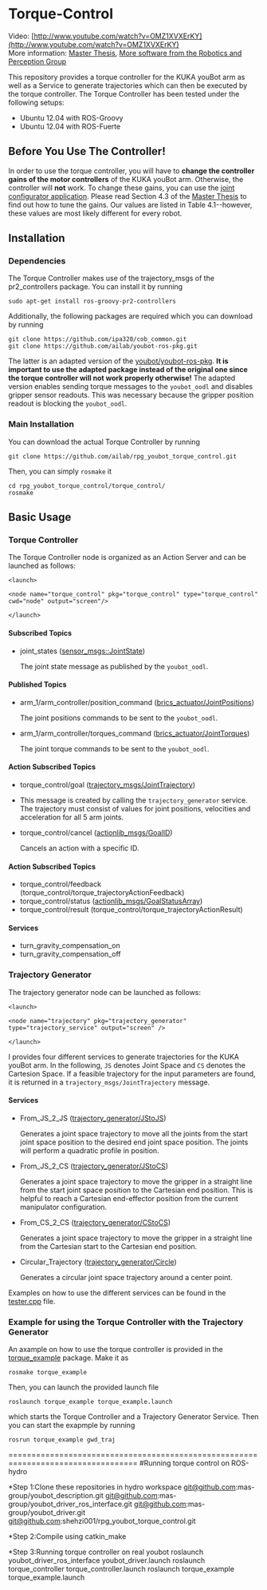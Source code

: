 Torque-Control
==============

Video: [http://www.youtube.com/watch?v=OMZ1XVXErKY](http://www.youtube.com/watch?v=OMZ1XVXErKY)  
More information: [Master Thesis](http://rpg.ifi.uzh.ch/docs/theses/Benjamin_Keiser_Torque_Control_2013.pdf), [More software from the Robotics and Perception Group](http://rpg.ifi.uzh.ch/software_datasets.html)

This repository provides a torque controller for the KUKA youBot arm as well as a Service to generate trajectories which can then be executed by the torque controller. The Torque Controller has been tested under the following setups:

* Ubuntu 12.04 with ROS-Groovy
* Ubuntu 12.04 with ROS-Fuerte

Before You Use The Controller!
------------------------------

In order to use the torque controller, you will have to **change the controller gains of the motor controllers** of the KUKA youBot arm. Otherwise, the controller will **not** work. To change these gains, you can use the [joint configurator application](https://github.com/youbot/youbot_applications/tree/master/joint_configurator). Please read Section 4.3 of the [Master Thesis](http://rpg.ifi.uzh.ch/docs/theses/Benjamin_Keiser_Torque_Control_2013.pdf) to find out how to tune the gains. Our values are listed in Table 4.1--however, these values are most likely different for every robot. 


Installation
------------

### Dependencies

The Torque Controller makes use of the trajectory_msgs of the pr2_controllers package. You can install it by running

    sudo apt-get install ros-groovy-pr2-controllers
    
Additionally, the following packages are required which you can download by running

    git clone https://github.com/ipa320/cob_common.git
    git clone https://github.com/ailab/youbot-ros-pkg.git

The latter is an adapted version of the [youbot/youbot-ros-pkg](https://github.com/youbot/youbot-ros-pkg). **It is important to use the adapted package instead of the original one since the torque controller will not work properly otherwise!** The adapted version enables sending torque messages to the `youbot_oodl` and disables gripper sensor readouts. This was necessary because the gripper position readout is blocking the `youbot_oodl`.

### Main Installation

You can download the actual Torque Controller by running

    git clone https://github.com/ailab/rpg_youbot_torque_control.git
    
Then, you can simply `rosmake` it

    cd rpg_youbot_torque_control/torque_control/
    rosmake

Basic Usage
-----------

### Torque Controller

The Torque Controller node is organized as an Action Server and can be launched as follows:

    <launch>
  
    <node name="torque_control" pkg="torque_control" type="torque_control" cwd="node" output="screen"/>
  
    </launch>
    
#### Subscribed Topics

* joint_states ([sensor_msgs::JointState](http://docs.ros.org/api/sensor_msgs/html/msg/JointState.html))

  The joint state message as published by the `youbot_oodl`.

#### Published Topics

* arm_1/arm_controller/position_command ([brics_actuator/JointPositions](https://github.com/ipa320/cob_common/blob/groovy_dev/brics_actuator/msg/JointPositions.msg))

  The joint positions commands to be sent to the `youbot_oodl`.

* arm_1/arm_controller/torques_command ([brics_actuator/JointTorques](https://github.com/ipa320/cob_common/blob/groovy_dev/brics_actuator/msg/JointTorques.msg))

  The joint torque commands to be sent to the `youbot_oodl`.

#### Action Subscribed Topics

* torque_control/goal ([trajectory_msgs/JointTrajectory](http://docs.ros.org/api/trajectory_msgs/html/msg/JointTrajectory.html))
* 
  This message is created by calling the `trajectory_generator` service. The trajectory must consist of values for joint positions, velocities and acceleration for all 5 arm joints.

* torque_control/cancel ([actionlib_msgs/GoalID](http://docs.ros.org/api/actionlib_msgs/html/msg/GoalID.html))

  Cancels an action with a specific ID.

#### Action Subscribed Topics

* torque_control/feedback (torque_control/torque_trajectoryActionFeedback)
* torque_control/status ([actionlib_msgs/GoalStatusArray](http://docs.ros.org/api/actionlib_msgs/html/msg/GoalStatusArray.html))
* torque_control/result (torque_control/torque_trajectoryActionResult)

#### Services

* turn_gravity_compensation_on
* turn_gravity_compensation_off

### Trajectory Generator

The trajectory generator node can be launched as follows:

    <launch>

    <node name="trajectory" pkg="trajectory_generator" type="trajectory_service" output="screen" />

    </launch>
    
I provides four different services to generate trajectories for the KUKA youBot arm. In the following, `JS` denotes Joint Space and `CS` denotes the Cartesion Space. If a feasible trajectory for the input parameters are found, it is returned in a `trajectory_msgs/JointTrajectory` message.

#### Services

* From_JS_2_JS ([trajectory_generator/JStoJS](https://github.com/ailab/rpg_youbot_torque_control/blob/master/trajectory_generator/srv/JStoJS.srv))

  Generates a joint space trajectory to move all the joints from the start joint space position to the desired end joint space position. The joints will perform a quadratic profile in position.
  
* From_JS_2_CS ([trajectory_generator/JStoCS](https://github.com/ailab/rpg_youbot_torque_control/blob/master/trajectory_generator/srv/JStoCS.srv))

  Generates a joint space trajectory to move the gripper in a straight line from the start joint space position to the Cartesian end position. This is helpful to reach a Cartesian end-effector position from the current manipulator configuration.
  
* From_CS_2_CS ([trajectory_generator/CStoCS](https://github.com/ailab/rpg_youbot_torque_control/blob/master/trajectory_generator/srv/CStoCS.srv))

  Generates a joint space trajectory to move the gripper in a straight line from the Cartesian start to the Cartesian end position.

* Circular_Trajectory ([trajectory_generator/Circle](https://github.com/ailab/rpg_youbot_torque_control/blob/master/trajectory_generator/srv/Circle.srv))

  Generates a circular joint space trajectory around a center point.

Examples on how to use the different services can be found in the [tester.cpp](https://github.com/ailab/rpg_youbot_torque_control/blob/master/trajectory_generator/src/tester.cpp) file.

### Example for using the Torque Controller with the Trajectory Generator

An axample on how to use the torque controller is provided in the [torque_example](https://github.com/ailab/rpg_youbot_torque_control/tree/master/torque_example) package. Make it as

    rosmake torque_example

Then, you can launch the provided launch file

    roslaunch torque_example torque_example.launch

which starts the Torque Controller and a Trajectory Generator Service. Then you can start the exapmple by running

    rosrun torque_example gwd_traj
    

==================================================================================
#Running torque control on ROS-hydro

*Step 1:Clone these repositories in hydro workspace
    git@github.com:mas-group/youbot_description.git
    git@github.com:mas-group/youbot_driver_ros_interface.git
    git@github.com:mas-group/youbot_driver.git
    git@github.com:shehzi001/rpg_youbot_torque_control.git

*Step 2:Compile using catkin_make

*Step 3:Running torque controller on real youbot
    roslaunch youbot_driver_ros_interface youbot_driver.launch
    roslaunch torque_controller torque_controller.launch
    roslaunch torque_example torque_example.launch

